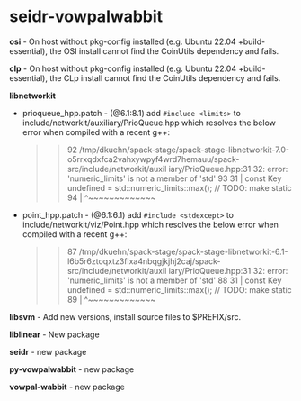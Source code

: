 # seidr-vowpalwabbit

<b>osi</b> - On host without pkg-config installed (e.g. Ubuntu 22.04 +build-essential), the OSI install cannot find the CoinUtils dependency and fails.

<b>clp</b> - On host without pkg-config installed (e.g. Ubuntu 22.04 +build-essential), the CLp install cannot find the CoinUtils dependency and fails.

<b>libnetworkit</b><p>
<ul>
  <li>prioqueue_hpp.patch - (@6.1:8.1) add <code>#include &lt;limits&gt;</code> to include/networkit/auxiliary/PrioQueue.hpp 
                           which resolves the below error when compiled with a recent g++:
 
  >> 92     /tmp/dkuehn/spack-stage/spack-stage-libnetworkit-7.0-o5rrxqdxfca2vahxywpyf4wrd7hemauu/spack-src/include/networkit/auxil
            iary/PrioQueue.hpp:31:32: error: 'numeric_limits' is not a member of 'std'
     93        31 |     const Key undefined = std::numeric_limits<Key>::max(); // TODO: make static
     94           |                                ^~~~~~~~~~~~~~

  <li>point_hpp.patch - (@6.1:6.1) add <code>#include &lt;stdexcept&gt;</code> to include/networkit/viz/Point.hpp which resolves the below error when compiled
                        with a recent g++:
                        
  >> 87     /tmp/dkuehn/spack-stage/spack-stage-libnetworkit-6.1-l6b5r6ztoqxtz3flxa4nbqgjkjhj2caj/spack-src/include/networkit/auxil
            iary/PrioQueue.hpp:31:32: error: 'numeric_limits' is not a member of 'std'
     88        31 |     const Key undefined = std::numeric_limits<Key>::max(); // TODO: make static
     89           |                                ^~~~~~~~~~~~~~
</ul>
</p>

<b>libsvm</b> - Add new versions, install source files to $PREFIX/src.
<p></p>
<b>liblinear</b> - New package
<p></p>
<b>seidr</b> - new package
<p></p>
<b>py-vowpalwabbit</b> - new package
<p></p>
<b>vowpal-wabbit</b> - new package
